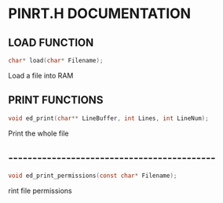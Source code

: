 # PINRT.H DOCUMENTATION 

## LOAD FUNCTION

```C
char* load(char* Filename);
```
Load a file into RAM

## PRINT FUNCTIONS

```C
void ed_print(char** LineBuffer, int Lines, int LineNum);
```
Print the whole file

## -------------------------------------------

```C
void ed_print_permissions(const char* Filename);
```
rint file permissions